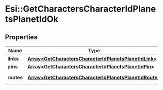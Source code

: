 # Esi::GetCharactersCharacterIdPlanetsPlanetIdOk

## Properties
Name | Type | Description | Notes
------------ | ------------- | ------------- | -------------
**links** | [**Array&lt;GetCharactersCharacterIdPlanetsPlanetIdLink&gt;**](GetCharactersCharacterIdPlanetsPlanetIdLink.md) | links array | 
**pins** | [**Array&lt;GetCharactersCharacterIdPlanetsPlanetIdPin&gt;**](GetCharactersCharacterIdPlanetsPlanetIdPin.md) | pins array | 
**routes** | [**Array&lt;GetCharactersCharacterIdPlanetsPlanetIdRoute&gt;**](GetCharactersCharacterIdPlanetsPlanetIdRoute.md) | routes array | 


